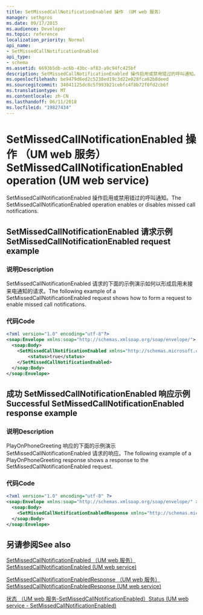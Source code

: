 ```yaml
---
title: SetMissedCallNotificationEnabled 操作 （UM web 服务）
manager: sethgros
ms.date: 09/17/2015
ms.audience: Developer
ms.topic: reference
localization_priority: Normal
api_name:
- SetMissedCallNotificationEnabled
api_type:
- schema
ms.assetid: 6693b5db-ac6b-43bc-af83-a9c94fc425bf
description: SetMissedCallNotificationEnabled 操作启用或禁用错过的呼叫通知。
ms.openlocfilehash: be9479d6ed2c5238ed19c3d22e028fca62b8deed
ms.sourcegitcommit: 34041125dc8c5f993b21cebfc4f8b72f0fd2cb6f
ms.translationtype: MT
ms.contentlocale: zh-CN
ms.lasthandoff: 06/11/2018
ms.locfileid: "19827434"
---
```

# <a name="setmissedcallnotificationenabled-operation-um-web-service"></a><span data-ttu-id="d0d2b-103">SetMissedCallNotificationEnabled 操作 （UM web 服务）</span><span class="sxs-lookup"><span data-stu-id="d0d2b-103">SetMissedCallNotificationEnabled operation (UM web service)</span></span>

<span data-ttu-id="d0d2b-104">SetMissedCallNotificationEnabled 操作启用或禁用错过的呼叫通知。</span><span class="sxs-lookup"><span data-stu-id="d0d2b-104">The SetMissedCallNotificationEnabled operation enables or disables missed call notifications.</span></span>
  
## <a name="setmissedcallnotificationenabled-request-example"></a><span data-ttu-id="d0d2b-105">SetMissedCallNotificationEnabled 请求示例</span><span class="sxs-lookup"><span data-stu-id="d0d2b-105">SetMissedCallNotificationEnabled request example</span></span>

### <a name="description"></a><span data-ttu-id="d0d2b-106">说明</span><span class="sxs-lookup"><span data-stu-id="d0d2b-106">Description</span></span>

<span data-ttu-id="d0d2b-107">SetMissedCallNotificationEnabled 请求的下面的示例演示如何以形成启用未接来电通知的请求。</span><span class="sxs-lookup"><span data-stu-id="d0d2b-107">The following example of a SetMissedCallNotificationEnabled request shows how to form a request to enable missed call notifications.</span></span>
  
### <a name="code"></a><span data-ttu-id="d0d2b-108">代码</span><span class="sxs-lookup"><span data-stu-id="d0d2b-108">Code</span></span>

```XML
<?xml version="1.0" encoding="utf-8"?>
<soap:Envelope xmlns:soap="http://schemas.xmlsoap.org/soap/envelope/">
  <soap:Body>
    <SetMissedCallNotificationEnabled xmlns="http://schemas.microsoft.com/exchange/services/2006/messages">
        <status>true</status>
    </SetMissedCallNotificationEnabled>
  </soap:Body>
</soap:Envelope>
```

## <a name="successful-setmissedcallnotificationenabled-response-example"></a><span data-ttu-id="d0d2b-109">成功 SetMissedCallNotificationEnabled 响应示例</span><span class="sxs-lookup"><span data-stu-id="d0d2b-109">Successful SetMissedCallNotificationEnabled response example</span></span>

### <a name="description"></a><span data-ttu-id="d0d2b-110">说明</span><span class="sxs-lookup"><span data-stu-id="d0d2b-110">Description</span></span>

<span data-ttu-id="d0d2b-111">PlayOnPhoneGreeting 响应的下面的示例演示 SetMissedCallNotificationEnabled 请求的响应。</span><span class="sxs-lookup"><span data-stu-id="d0d2b-111">The following example of a PlayOnPhoneGreeting response shows a response to the SetMissedCallNotificationEnabled request.</span></span>
  
### <a name="code"></a><span data-ttu-id="d0d2b-112">代码</span><span class="sxs-lookup"><span data-stu-id="d0d2b-112">Code</span></span>

```XML
<?xml version="1.0" encoding="utf-8" ?> 
<soap:Envelope xmlns:soap="http://schemas.xmlsoap.org/soap/envelope/" xmlns:xsi="http://www.w3.org/2001/XMLSchema-instance" xmlns:xsd="http://www.w3.org/2001/XMLSchema">
  <soap:Body>
    <SetMissedCallNotificationEnabledResponse xmlns="http://schemas.microsoft.com/exchange/services/2006/messages" /> 
  </soap:Body>
</soap:Envelope>
```

## <a name="see-also"></a><span data-ttu-id="d0d2b-113">另请参阅</span><span class="sxs-lookup"><span data-stu-id="d0d2b-113">See also</span></span>



[<span data-ttu-id="d0d2b-114">SetMissedCallNotificationEnabled （UM web 服务）</span><span class="sxs-lookup"><span data-stu-id="d0d2b-114">SetMissedCallNotificationEnabled (UM web service)</span></span>](setmissedcallnotificationenabled-um-web-service.md)
  
[<span data-ttu-id="d0d2b-115">SetMissedCallNotificationEnabledResponse （UM web 服务）</span><span class="sxs-lookup"><span data-stu-id="d0d2b-115">SetMissedCallNotificationEnabledResponse (UM web service)</span></span>](setmissedcallnotificationenabledresponse-um-web-service.md)
  
[<span data-ttu-id="d0d2b-116">状态 （UM web 服务-SetMissedCallNotificationEnabled）</span><span class="sxs-lookup"><span data-stu-id="d0d2b-116">Status (UM web service - SetMissedCallNotificationEnabled)</span></span>](status-um-web-servicesetmissedcallnotificationenabled.md)

